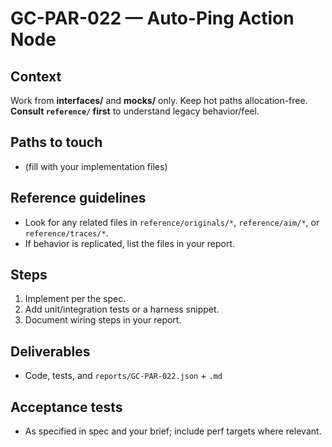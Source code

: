# GC-PAR-022 — Auto-Ping Action Node

## Context
Work from **interfaces/** and **mocks/** only. Keep hot paths allocation-free. **Consult `reference/` first** to understand legacy behavior/feel.

## Paths to touch
- (fill with your implementation files)

## Reference guidelines
- Look for any related files in `reference/originals/*`, `reference/aim/*`, or `reference/traces/*`.
- If behavior is replicated, list the files in your report.

## Steps
1) Implement per the spec. 
2) Add unit/integration tests or a harness snippet.
3) Document wiring steps in your report.

## Deliverables
- Code, tests, and `reports/GC-PAR-022.json` + `.md`

## Acceptance tests
- As specified in spec and your brief; include perf targets where relevant.
